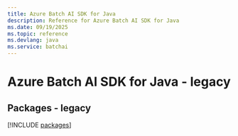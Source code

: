 ```yaml
---
title: Azure Batch AI SDK for Java
description: Reference for Azure Batch AI SDK for Java
ms.date: 09/19/2025
ms.topic: reference
ms.devlang: java
ms.service: batchai
---
```

# Azure Batch AI SDK for Java - legacy
## Packages - legacy
[!INCLUDE [packages](batch-ai-index.md)]